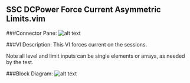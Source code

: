 ## **SSC DCPower Force Current Asymmetric Limits.vim**
###Connector Pane:
![alt text](/Instrument%20Control/DCPower/SSC%20DCPower/SSC%20DCPower%20Force%20Current%20Asymmetric%20Limits.vimc.png "SSC DCPower Force Current Asymmetric Limits.vim connector pane")

###VI Description:
This VI forces current on the sessions.

Note all level and limit inputs can be single elements or arrays, as needed by the test.

###Block Diagram:
![alt text](/Instrument%20Control/DCPower/SSC%20DCPower/SSC%20DCPower%20Force%20Current%20Asymmetric%20Limits.vimd.png "SSC DCPower Force Current Asymmetric Limits.vim block diagram")
